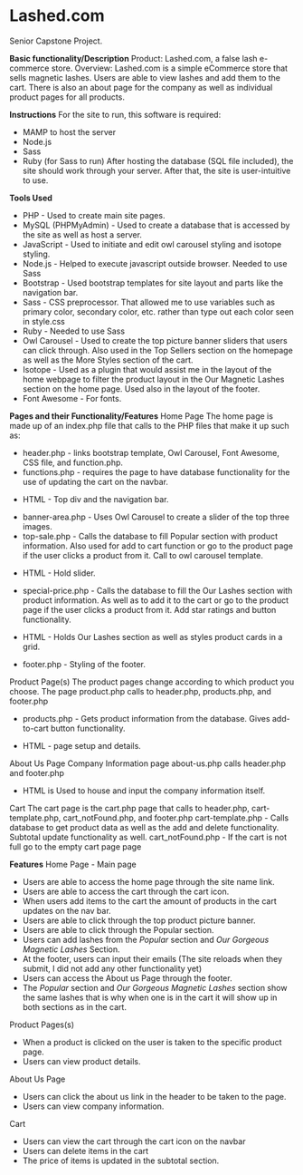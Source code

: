 # Lashed.com
Senior Capstone Project.

**Basic functionality/Description**
Product: Lashed.com, a false lash e-commerce store. 
Overview: Lashed.com is a simple eCommerce store that sells magnetic lashes. Users are able to view lashes and add them to the cart. There is also an about page for the company as well as individual product pages for all products. 

**Instructions**
For the site to run, this software is required:
* MAMP to host the server
* Node.js
* Sass
* Ruby (for Sass to run)
After hosting the database (SQL file included), the site should work through your server. After that, the site is user-intuitive to use. 

**Tools Used**
* PHP - Used to create main site pages.
* MySQL (PHPMyAdmin) - Used to create a database that is accessed by the site as well as host a server.
* JavaScript - Used to initiate and edit owl carousel styling and isotope styling.
* Node.js - Helped to execute javascript outside browser. Needed to use Sass
* Bootstrap - Used bootstrap templates for site layout and parts like the navigation bar.
* Sass - CSS preprocessor. That allowed me to use variables such as primary color, secondary color, etc. rather than type out each color seen in style.css
* Ruby - Needed to use Sass
* Owl Carousel - Used to create the top picture banner sliders that users can click through. Also used in the Top Sellers section on the homepage as well as the More Styles section of the cart.
* Isotope - Used as a plugin that would assist me in the layout of the home webpage to filter the product layout in the Our Magnetic Lashes section on the home page. Used also in the layout of the footer. 
* Font Awesome - For fonts.

**Pages and their Functionality/Features**
Home Page
The home page is made up of an index.php file that calls to the PHP files that make it up such as:
* header.php - links bootstrap template, Owl Carousel, Font Awesome, CSS file, and function.php.
* functions.php - requires the page to have database functionality for the use of updating the cart on the navbar. 
 - HTML - Top div and the navigation bar. 
* banner-area.php - Uses Owl Carousel to create a slider of the top three images.
* top-sale.php - Calls the database to fill Popular section with product information. Also used for add to cart function or go to the product page if the user clicks a product from it. Call to owl carousel template.
 - HTML - Hold slider. 
* special-price.php - Calls the database to fill the Our Lashes section with product information. As well as to add it to the cart or go to the product page if the user clicks a product from it.  Add star ratings and button functionality.
 - HTML - Holds Our Lashes section as well as styles product cards in a grid. 
* footer.php - Styling of the footer.

Product Page(s)
The product pages change according to which product you choose. The page product.php calls to header.php, products.php, and footer.php
* products.php - Gets product information from the database. Gives add-to-cart button functionality.
 - HTML - page setup and details.

About Us Page
Company Information page about-us.php calls header.php and footer.php
 - HTML is Used to house and input the company information itself.

Cart 
The cart page is the cart.php page that calls to header.php, cart-template.php, cart_notFound.php, and footer.php
cart-template.php - Calls database to get product data as well as the add and delete functionality. Subtotal update functionality as well.
cart_notFound.php - If the cart is not full go to the empty cart page page 

**Features**
Home Page - Main page
* Users are able to access the home page through the site name link.
* Users are able to access the cart through the cart icon.
* When users add items to the cart the amount of products in the cart updates on the nav bar.
* Users are able to click through the top product picture banner. 
* Users are able to click through the Popular section. 
* Users can add lashes from the _Popular_ section and _Our Gorgeous Magnetic Lashes_ Section. 
* At the footer, users can input their emails (The site reloads when they submit, I did not add any other functionality yet)
* Users can access the About us Page through the footer.
* The _Popular_ section and _Our Gorgeous Magnetic Lashes_ section show the same lashes that is why when one is in the cart it will show up in both sections as in the cart.

Product Pages(s) 
* When a product is clicked on the user is taken to the specific product page.
* Users can view product details.  

About Us Page 
* Users can click the about us link in the header to be taken to the page.
* Users can view company information.

Cart  
* Users can view the cart through the cart icon on the navbar
* Users can delete items in the cart
* The price of items is updated in the subtotal section.


